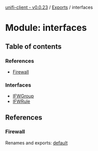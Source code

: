 [unifi-client - v0.0.23](../README.md) / [Exports](../modules.md) / interfaces

# Module: interfaces

## Table of contents

### References

- [Firewall](interfaces.md#firewall)

### Interfaces

- [IFWGroup](../interfaces/interfaces.ifwgroup.md)
- [IFWRule](../interfaces/interfaces.ifwrule.md)

## References

### Firewall

Renames and exports: [default](../classes/firewall_firewall.default.md)
